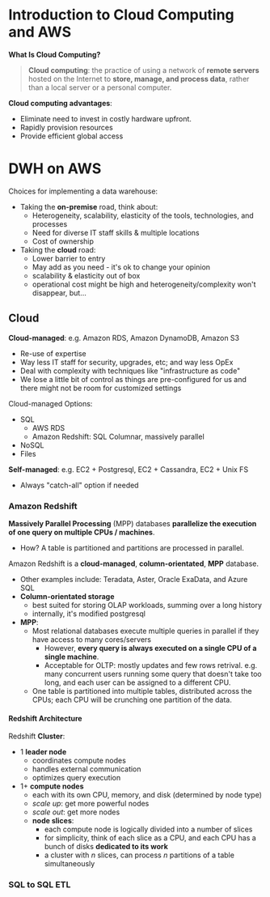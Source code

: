 # Introduction to Cloud Computing and AWS

**What Is Cloud Computing?**

> **Cloud computing**: the practice of using a network of **remote servers** hosted on the Internet to **store, manage, and process data**, rather than a local server or a personal computer.

**Cloud computing advantages**:
- Eliminate need to invest in costly hardware upfront.
- Rapidly provision resources
- Provide efficient global access

# DWH on AWS

Choices for implementing a data warehouse:
- Taking the **on-premise** road, think about:
  * Heterogeneity, scalability, elasticity of the tools, technologies, and processes
  * Need for diverse IT staff skills & multiple locations
  * Cost of ownership
- Taking the **cloud** road:
  * Lower barrier to entry
  * May add as you need - it's ok to change your opinion 
  * scalability & elasticity out of box
  * operational cost might be high and heterogeneity/complexity won't disappear, but...

## Cloud 

**Cloud-managed**: e.g. Amazon RDS, Amazon DynamoDB, Amazon S3
- Re-use of expertise
- Way less IT staff for security, upgrades, etc; and way less OpEx
- Deal with complexity with techniques like "infrastructure as code"
- We lose a little bit of control as things are pre-configured for us and there might not be room for customized settings

Cloud-managed Options:
- SQL
  * AWS RDS
  * Amazon Redshift: SQL Columnar, massively parallel 
- NoSQL
- Files

**Self-managed**: e.g. EC2 + Postgresql, EC2 + Cassandra, EC2 + Unix FS
- Always "catch-all" option if needed

### Amazon Redshift

**Massively Parallel Processing** (MPP) databases **parallelize the execution of one query on multiple CPUs / machines**. 
- How? A table is partitioned and partitions are processed in parallel.

Amazon Redshift is a **cloud-managed**, **column-orientated**, **MPP** database. 
- Other examples include: Teradata, Aster, Oracle ExaData, and Azure SQL
- **Column-orientated storage**
  * best suited for storing OLAP workloads, summing over a long history
  * internally, it's modified postgresql
- **MPP**:
  * Most relational databases execute multiple queries in parallel if they have access to many cores/servers
    - However, **every query is always executed on a single CPU of a single machine**.
    - Acceptable for OLTP: mostly updates and few rows retrival. e.g. many concurrent users running some query that doesn't take too long, and each user can be assigned to a different CPU. 
  * One table is partitioned into multiple tables, distributed across the CPUs; each CPU will be crunching one partition of the data. 
  
#### Redshift Architecture

Redshift **Cluster**: 
- 1 **leader node**
  * coordinates compute nodes
  * handles external communication
  * optimizes query execution
- 1+ **compute nodes**
  * each with its own CPU, memory, and disk (determined by node type)
  * *scale up*: get more powerful nodes
  * *scale out*: get more nodes
  * **node slices**:
    - each compute node is logically divided into a number of slices
    - for simplicity, think of each slice as a CPU, and each CPU has a bunch of disks **dedicated to its work**
    - a cluster with *n* slices, can process *n* partitions of a table simultaneously
 
 ### SQL to SQL ETL

